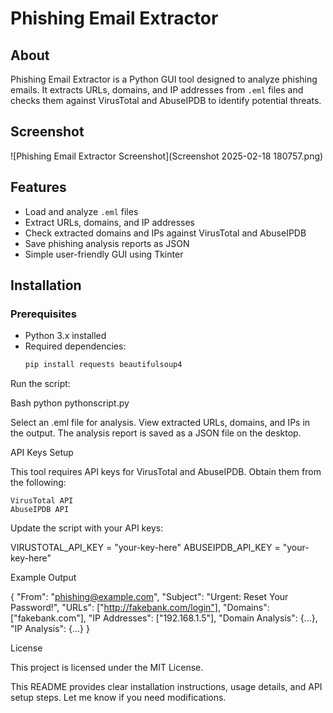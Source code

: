 # Phishing Email Extractor

## About  
Phishing Email Extractor is a Python GUI tool designed to analyze phishing emails. It extracts URLs, domains, and IP addresses from `.eml` files and checks them against VirusTotal and AbuseIPDB to identify potential threats.

## Screenshot
![Phishing Email Extractor Screenshot](Screenshot 2025-02-18 180757.png)

## Features  
- Load and analyze `.eml` files  
- Extract URLs, domains, and IP addresses  
- Check extracted domains and IPs against VirusTotal and AbuseIPDB  
- Save phishing analysis reports as JSON  
- Simple user-friendly GUI using Tkinter  


## Installation  

### Prerequisites  
- Python 3.x installed  
- Required dependencies:  
  ```bash
  pip install requests beautifulsoup4

Run the script:

Bash
python pythonscript.py

Select an .eml file for analysis.
View extracted URLs, domains, and IPs in the output.
The analysis report is saved as a JSON file on the desktop.

API Keys Setup

This tool requires API keys for VirusTotal and AbuseIPDB. Obtain them from the following:

    VirusTotal API
    AbuseIPDB API

Update the script with your API keys:

VIRUSTOTAL_API_KEY = "your-key-here"
ABUSEIPDB_API_KEY = "your-key-here"

Example Output

{
    "From": "phishing@example.com",
    "Subject": "Urgent: Reset Your Password!",
    "URLs": ["http://fakebank.com/login"],
    "Domains": ["fakebank.com"],
    "IP Addresses": ["192.168.1.5"],
    "Domain Analysis": {...},
    "IP Analysis": {...}
}

License

This project is licensed under the MIT License.

This README provides clear installation instructions, usage details, and API setup steps. Let me know if you need modifications.

